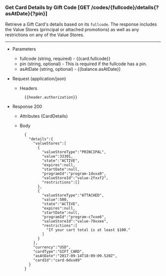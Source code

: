 ### Get Card Details by Gift Code [GET /codes/{fullcode}/details{?asAtDate}{?pin}]
Retrieve a Gift Card's details based on its `fullcode`. 
The response includes the Value Stores (principal or attached promotions) as well as any restrictions on any of the Value Stores.

---
+ Parameters
    + fullcode (string, required) - {{card.fullcode}}
    + pin (string, optional) - This is required if the fullcode has a pin.
    + asAtDate (string, optional) - {{balance.asAtDate}}

+ Request (application/json)
    + Headers

            {{header.authorization}}

+ Response 200
    + Attributes (CardDetails)

    + Body

            {  
              "details":{  
                "valueStores":[  
                  {  
                    "valueStoreType":"PRINCIPAL",
                    "value":33301,
                    "state":"ACTIVE",
                    "expires":null,
                    "startDate":null,
                    "programId":"program-1dxxa9",
                    "valueStoreId":"value-2fxxf2",
                    "restrictions":[]
                  },
                  {  
                    "valueStoreType":"ATTACHED",
                    "value":500,
                    "state":"ACTIVE",
                    "expires":null,
                    "startDate":null,
                    "programId":"program-c7xxe6",
                    "valueStoreId":"value-79xxee",
                    "restrictions":[  
                      "If your cart total is at least $100."
                    ]
                  }
                ],
                "currency":"USD",
                "cardType":"GIFT_CARD",
                "asAtDate":"2017-09-14T18:09:09.520Z",
                "cardId":"card-6dxx89"
              }
            }